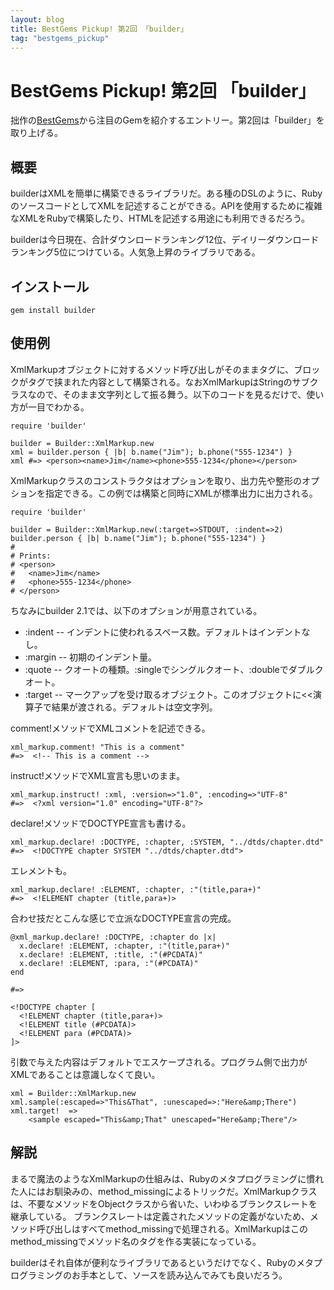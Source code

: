 ```yaml
---
layout: blog
title: BestGems Pickup! 第2回 「builder」
tag: "bestgems_pickup"
---
```


# BestGems Pickup! 第2回 「builder」

拙作の[BestGems](http://bestgems.org/)から注目のGemを紹介するエントリー。第2回は「builder」を取り上げる。

## 概要

builderはXMLを簡単に構築できるライブラリだ。ある種のDSLのように、RubyのソースコードとしてXMLを記述することができる。APIを使用するために複雑なXMLをRubyで構築したり、HTMLを記述する用途にも利用できるだろう。

builderは今日現在、合計ダウンロードランキング12位、デイリーダウンロードランキング5位につけている。人気急上昇のライブラリである。

## インストール

    gem install builder

## 使用例

XmlMarkupオブジェクトに対するメソッド呼び出しがそのままタグに、ブロックがタグで挟まれた内容として構築される。なおXmlMarkupはStringのサブクラスなので、そのまま文字列として振る舞う。以下のコードを見るだけで、使い方が一目でわかる。

    require 'builder'
    
    builder = Builder::XmlMarkup.new
    xml = builder.person { |b| b.name("Jim"); b.phone("555-1234") }
    xml #=> <person><name>Jim</name><phone>555-1234</phone></person>

XmlMarkupクラスのコンストラクタはオプションを取り、出力先や整形のオプションを指定できる。この例では構築と同時にXMLが標準出力に出力される。

    require 'builder'
    
    builder = Builder::XmlMarkup.new(:target=>STDOUT, :indent=>2)
    builder.person { |b| b.name("Jim"); b.phone("555-1234") }
    #
    # Prints:
    # <person>
    #   <name>Jim</name>
    #   <phone>555-1234</phone>
    # </person>

ちなみにbuilder 2.1では、以下のオプションが用意されている。

- :indent -- インデントに使われるスペース数。デフォルトはインデントなし。
- :margin -- 初期のインデント量。
- :quote -- クオートの種類。:singleでシングルクオート、:doubleでダブルクオート。
- :target -- マークアップを受け取るオブジェクト。このオブジェクトに<<演算子で結果が渡される。デフォルトは空文字列。

comment!メソッドでXMLコメントを記述できる。

    xml_markup.comment! "This is a comment"
    #=>  <!-- This is a comment -->

instruct!メソッドでXML宣言も思いのまま。

    xml_markup.instruct! :xml, :version=>"1.0", :encoding=>"UTF-8"
    #=>  <?xml version="1.0" encoding="UTF-8"?>

declare!メソッドでDOCTYPE宣言も書ける。

    xml_markup.declare! :DOCTYPE, :chapter, :SYSTEM, "../dtds/chapter.dtd"
    #=>  <!DOCTYPE chapter SYSTEM "../dtds/chapter.dtd">

エレメントも。

    xml_markup.declare! :ELEMENT, :chapter, :"(title,para+)"
    #=>  <!ELEMENT chapter (title,para+)>

合わせ技だとこんな感じで立派なDOCTYPE宣言の完成。

    @xml_markup.declare! :DOCTYPE, :chapter do |x|
      x.declare! :ELEMENT, :chapter, :"(title,para+)"
      x.declare! :ELEMENT, :title, :"(#PCDATA)"
      x.declare! :ELEMENT, :para, :"(#PCDATA)"
    end
    
    #=>
    
    <!DOCTYPE chapter [
      <!ELEMENT chapter (title,para+)>
      <!ELEMENT title (#PCDATA)>
      <!ELEMENT para (#PCDATA)>
    ]>

引数で与えた内容はデフォルトでエスケープされる。プログラム側で出力がXMLであることは意識しなくて良い。

    xml = Builder::XmlMarkup.new
    xml.sample(:escaped=>"This&That", :unescaped=>:"Here&amp;There")
    xml.target!  =>
    	<sample escaped="This&amp;That" unescaped="Here&amp;There"/>

## 解説

まるで魔法のようなXmlMarkupの仕組みは、Rubyのメタプログラミングに慣れた人にはお馴染みの、method_missingによるトリックだ。XmlMarkupクラスは、不要なメソッドをObjectクラスから省いた、いわゆるブランクスレートを継承している。
ブランクスレートは定義されたメソッドの定義がないため、メソッド呼び出しはすべてmethod_missingで処理される。XmlMarkupはこのmethod_missingでメソッド名のタグを作る実装になっている。

builderはそれ自体が便利なライブラリであるというだけでなく、Rubyのメタプログラミングのお手本として、ソースを読み込んでみても良いだろう。
